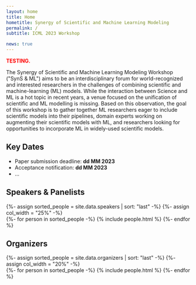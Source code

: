 ```yaml
---
layout: home
title: Home
hometitle: Synergy of Scientific and Machine Learning Modeling
permalink: /
subtitle: ICML 2023 Workshop

news: true
---
```


<span style="color: red; font-weight: bold;">TESTING.</span>

The Synergy of Scientific and Machine Learning Modeling Workshop ("SynS & ML") aims to be an interdisciplinary forum for world-recognized and interested researchers in the challenges of combining scientific and machine-learning (ML) models.
While the interaction between Science and ML is a hot topic in recent years, a venue focused on the unification of scientific and ML modelling is missing.
Based on this observation, the goal of this workshop is to gather together ML researchers eager to include scientific models into their pipelines, domain experts working on augmenting their scientific models with ML, and researchers looking for opportunities to incorporate ML in widely-used scientific models.

## Key Dates

- Paper submission deadline: **dd MM 2023**
- Acceptance notification: **dd MM 2023**
- ...

## Speakers & Panelists

<div class="projects">
  {%- assign sorted_people = site.data.speakers | sort: "last" -%}
  {%- assign col_width = "25%" -%}
  <div class="container mt-3 mb-3 overflow-hidden">
    <div class="row gx-5">
    {%- for person in sorted_people -%}
      {% include people.html %}
    {%- endfor %}
    </div>
  </div>
</div>

## Organizers

<div class="projects">
  {%- assign sorted_people = site.data.organizers | sort: "last" -%}
  {%- assign col_width = "20%" -%}
  <div class="container mt-3 mb-3 overflow-hidden">
    <div class="row gx-5">
    {%- for person in sorted_people -%}
      {% include people.html %}
    {%- endfor %}
    </div>
  </div>
</div>
